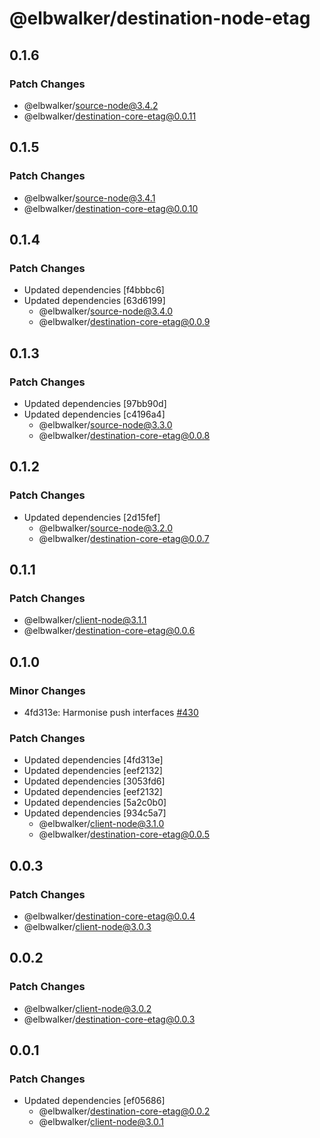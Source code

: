 # @elbwalker/destination-node-etag

## 0.1.6

### Patch Changes

- @elbwalker/source-node@3.4.2
- @elbwalker/destination-core-etag@0.0.11

## 0.1.5

### Patch Changes

- @elbwalker/source-node@3.4.1
- @elbwalker/destination-core-etag@0.0.10

## 0.1.4

### Patch Changes

- Updated dependencies [f4bbbc6]
- Updated dependencies [63d6199]
  - @elbwalker/source-node@3.4.0
  - @elbwalker/destination-core-etag@0.0.9

## 0.1.3

### Patch Changes

- Updated dependencies [97bb90d]
- Updated dependencies [c4196a4]
  - @elbwalker/source-node@3.3.0
  - @elbwalker/destination-core-etag@0.0.8

## 0.1.2

### Patch Changes

- Updated dependencies [2d15fef]
  - @elbwalker/source-node@3.2.0
  - @elbwalker/destination-core-etag@0.0.7

## 0.1.1

### Patch Changes

- @elbwalker/client-node@3.1.1
- @elbwalker/destination-core-etag@0.0.6

## 0.1.0

### Minor Changes

- 4fd313e: Harmonise push interfaces
  [#430](https://github.com/elbwalker/walkerOS/issues/430)

### Patch Changes

- Updated dependencies [4fd313e]
- Updated dependencies [eef2132]
- Updated dependencies [3053fd6]
- Updated dependencies [eef2132]
- Updated dependencies [5a2c0b0]
- Updated dependencies [934c5a7]
  - @elbwalker/client-node@3.1.0
  - @elbwalker/destination-core-etag@0.0.5

## 0.0.3

### Patch Changes

- @elbwalker/destination-core-etag@0.0.4
- @elbwalker/client-node@3.0.3

## 0.0.2

### Patch Changes

- @elbwalker/client-node@3.0.2
- @elbwalker/destination-core-etag@0.0.3

## 0.0.1

### Patch Changes

- Updated dependencies [ef05686]
  - @elbwalker/destination-core-etag@0.0.2
  - @elbwalker/client-node@3.0.1
